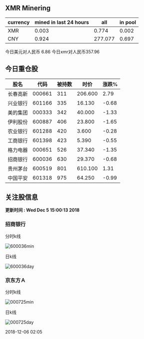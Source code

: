 ## XMR Minering

|currency|mined in last 24 hours|all|in pool|
|---|---|---|---|
|XMR|0.003|0.774|0.002|
|CNY|0.924|277.077|0.697|

今日美元对人民币 6.86	今日xmr对人民币357.96


## 今日重仓股 

|股名|代码|被持数|时价|涨跌%|
|---|---|---|---|---|
|长春高新|000661|311|206.600|2.79|
|兴业银行|601166|335|16.130|-0.68|
|美的集团|000333|342|40.000|-1.33|
|伊利股份|600887|406|23.800|-1.65|
|农业银行|601288|420|3.600|-0.28|
|工商银行|601398|423|5.390|-0.55|
|格力电器|000651|526|37.340|-1.35|
|招商银行|600036|630|29.370|-0.68|
|贵州茅台|600519|801|610.100|1.31|
|中国平安|601318|975|64.250|-0.99|

## 关注股信息
**更新时间 : Wed Dec  5 15:00:13 2018**
### 招商银行 
分时k线

![600036min](http://image.sinajs.cn/newchart/min/n/sh600036.gif)

日k线

![600036day](http://image.sinajs.cn/newchart/daily/n/sh600036.gif)

### 京东方Ａ 
分时k线

![000725min](http://image.sinajs.cn/newchart/min/n/sz000725.gif)

日k线

![000725day](http://image.sinajs.cn/newchart/daily/n/sz000725.gif)

2018-12-06 02:05
